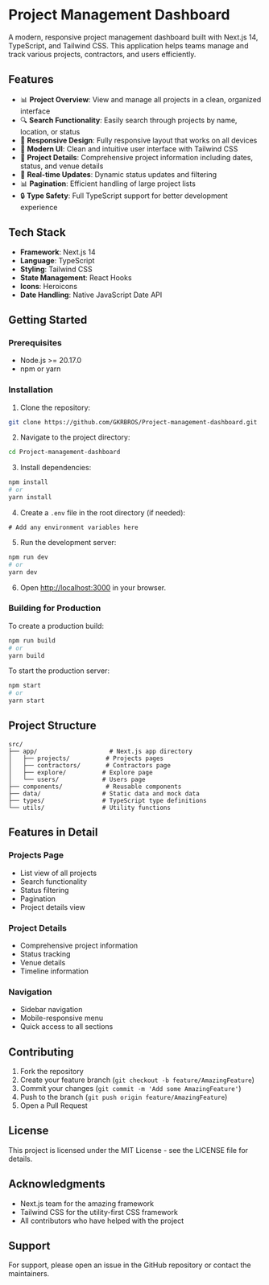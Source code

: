 # Project Management Dashboard

A modern, responsive project management dashboard built with Next.js 14, TypeScript, and Tailwind CSS. This application helps teams manage and track various projects, contractors, and users efficiently.

## Features

- 📊 **Project Overview**: View and manage all projects in a clean, organized interface
- 🔍 **Search Functionality**: Easily search through projects by name, location, or status
- 📱 **Responsive Design**: Fully responsive layout that works on all devices
- 🎨 **Modern UI**: Clean and intuitive user interface with Tailwind CSS
- 📅 **Project Details**: Comprehensive project information including dates, status, and venue details
- 🔄 **Real-time Updates**: Dynamic status updates and filtering
- 📊 **Pagination**: Efficient handling of large project lists
- 🔒 **Type Safety**: Full TypeScript support for better development experience

## Tech Stack

- **Framework**: Next.js 14
- **Language**: TypeScript
- **Styling**: Tailwind CSS
- **State Management**: React Hooks
- **Icons**: Heroicons
- **Date Handling**: Native JavaScript Date API

## Getting Started

### Prerequisites

- Node.js >= 20.17.0
- npm or yarn

### Installation

1. Clone the repository:
```bash
git clone https://github.com/GKRBROS/Project-management-dashboard.git
```

2. Navigate to the project directory:
```bash
cd Project-management-dashboard
```

3. Install dependencies:
```bash
npm install
# or
yarn install
```

4. Create a `.env` file in the root directory (if needed):
```env
# Add any environment variables here
```

5. Run the development server:
```bash
npm run dev
# or
yarn dev
```

6. Open [http://localhost:3000](http://localhost:3000) in your browser.

### Building for Production

To create a production build:

```bash
npm run build
# or
yarn build
```

To start the production server:

```bash
npm start
# or
yarn start
```

## Project Structure

```
src/
├── app/                    # Next.js app directory
│   ├── projects/          # Projects pages
│   ├── contractors/       # Contractors page
│   ├── explore/          # Explore page
│   └── users/            # Users page
├── components/            # Reusable components
├── data/                 # Static data and mock data
├── types/                # TypeScript type definitions
└── utils/                # Utility functions
```

## Features in Detail

### Projects Page
- List view of all projects
- Search functionality
- Status filtering
- Pagination
- Project details view

### Project Details
- Comprehensive project information
- Status tracking
- Venue details
- Timeline information

### Navigation
- Sidebar navigation
- Mobile-responsive menu
- Quick access to all sections

## Contributing

1. Fork the repository
2. Create your feature branch (`git checkout -b feature/AmazingFeature`)
3. Commit your changes (`git commit -m 'Add some AmazingFeature'`)
4. Push to the branch (`git push origin feature/AmazingFeature`)
5. Open a Pull Request

## License

This project is licensed under the MIT License - see the LICENSE file for details.

## Acknowledgments

- Next.js team for the amazing framework
- Tailwind CSS for the utility-first CSS framework
- All contributors who have helped with the project

## Support

For support, please open an issue in the GitHub repository or contact the maintainers.
